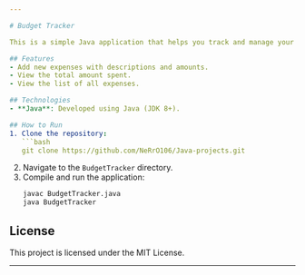 ```yaml
---

# Budget Tracker

This is a simple Java application that helps you track and manage your personal expenses. The Budget Tracker allows users to add, view, and manage their expenses in a user-friendly way.

## Features
- Add new expenses with descriptions and amounts.
- View the total amount spent.
- View the list of all expenses.

## Technologies
- **Java**: Developed using Java (JDK 8+).

## How to Run
1. Clone the repository:
   ```bash
   git clone https://github.com/NeRrO106/Java-projects.git
   ```
2. Navigate to the `BudgetTracker` directory.
3. Compile and run the application:
   ```bash
   javac BudgetTracker.java
   java BudgetTracker
   ```

## License
This project is licensed under the MIT License.

---
```

